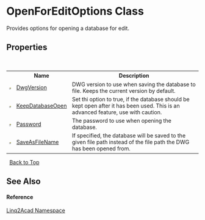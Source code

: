 # OpenForEditOptions Class
 

Provides options for opening a database for edit.


## Properties
&nbsp;<table><tr><th></th><th>Name</th><th>Description</th></tr><tr><td>![Public property](media/pubproperty.gif "Public property")</td><td><a href="P_Linq2Acad_OpenForEditOptions_DwgVersion.md">DwgVersion</a></td><td>
DWG version to use when saving the database to file. Keeps the current version by default.</td></tr><tr><td>![Public property](media/pubproperty.gif "Public property")</td><td><a href="P_Linq2Acad_OpenForEditOptions_KeepDatabaseOpen.md">KeepDatabaseOpen</a></td><td>
Set thi option to true, if the database should be kept open after it has been used. This is an advanced feature, use with caution.</td></tr><tr><td>![Public property](media/pubproperty.gif "Public property")</td><td><a href="P_Linq2Acad_OpenForEditOptions_Password.md">Password</a></td><td>
The password to use when opening the database.</td></tr><tr><td>![Public property](media/pubproperty.gif "Public property")</td><td><a href="P_Linq2Acad_OpenForEditOptions_SaveAsFileName.md">SaveAsFileName</a></td><td>
If specified, the database will be saved to the given file path instead of the file path the DWG has been opened from.</td></tr></table>&nbsp;
<a href="#openforeditoptions-class">Back to Top</a>

## See Also


#### Reference
<a href="N_Linq2Acad.md">Linq2Acad Namespace</a><br />
